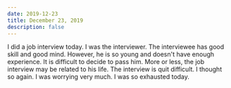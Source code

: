 ```yaml
---
date: 2019-12-23
title: December 23, 2019
description: false
---
```


I did a job interview today. I was the interviewer. The interviewee has good skill and good mind. However, he is so young and doesn't have enough experience. It is difficult to decide to pass him. More or less, the job interview may be related to his life. The interview is quit difficult. I thought so again. I was worrying very much. I was so exhausted today.